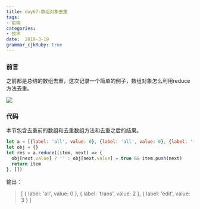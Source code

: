 ```yaml
---
title: day67-数组对象去重
tags: 
- 前端
categories: 
- 技术
date:  2019-3-19
grammar_cjkRuby: true
---
```

### 前言
之前都是总结的数组去重，这次记录一个简单的例子，数组对象怎么利用reduce方法去重。

![](https://ws1.sinaimg.cn/large/b15ca614gy1g18i5k7ycfj20ea09ggmo.jpg)
<!--more-->
### 代码
本节包含去重前的数组和去重数组方法和去重之后的结果。
```javascript
let a = [{label: 'all', value: 0}, {label: 'all', value: 0}, {label: 'trans', value: 2}, {label: 'edit', value: 3}]
let obj = {}
let res = a.reduce((item, next) => {
  obj[next.value] ? '' : obj[next.value] = true && item.push(next)
  return item
}, [])
```
输出：
> [ { label: 'all', value: 0 },
  { label: 'trans', value: 2 },
  { label: 'edit', value: 3 } ]
